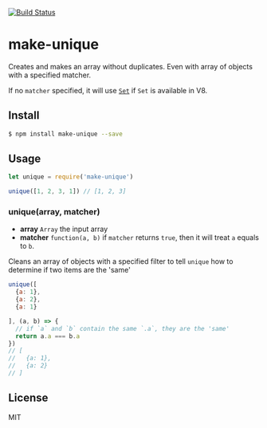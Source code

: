 [![Build Status](https://travis-ci.org/kaelzhang/node-make-unique.svg?branch=master)](https://travis-ci.org/kaelzhang/node-make-unique)
<!-- optional appveyor tst
[![Windows Build Status](https://ci.appveyor.com/api/projects/status/github/kaelzhang/node-make-unique?branch=master&svg=true)](https://ci.appveyor.com/project/kaelzhang/node-make-unique)
-->
<!-- optional npm version
[![NPM version](https://badge.fury.io/js/make-unique.svg)](http://badge.fury.io/js/make-unique)
-->
<!-- optional npm downloads
[![npm module downloads per month](http://img.shields.io/npm/dm/make-unique.svg)](https://www.npmjs.org/package/make-unique)
-->
<!-- optional dependency status
[![Dependency Status](https://david-dm.org/kaelzhang/node-make-unique.svg)](https://david-dm.org/kaelzhang/node-make-unique)
-->

# make-unique

Creates and makes an array without duplicates. Even with array of objects with a specified matcher.

If no `matcher` specified, it will use [`Set`](https://developer.mozilla.org/en-US/docs/Web/JavaScript/Reference/Global_Objects/Set) if `Set` is available in V8.

## Install

```sh
$ npm install make-unique --save
```

## Usage

```js
let unique = require('make-unique')

unique([1, 2, 3, 1]) // [1, 2, 3]
```

### unique(array, matcher)

- **array** `Array` the input array
- **matcher** `function(a, b)` if `matcher` returns `true`, then it will treat `a` equals to `b`.

Cleans an array of objects with a specified filter to tell `unique` how to determine if two items are the 'same'

```js
unique([
  {a: 1},
  {a: 2},
  {a: 1}

], (a, b) => {
  // if `a` and `b` contain the same `.a`, they are the 'same'
  return a.a === b.a
})
// [
//   {a: 1},
//   {a: 2}
// ]
```

## License

MIT
